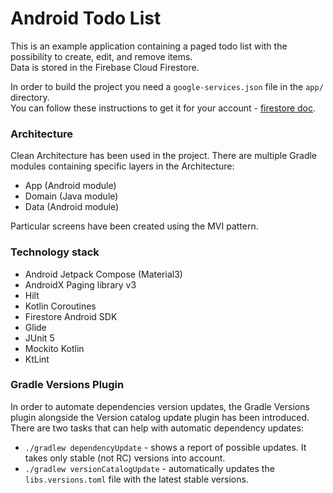 # Android Todo List

This is an example application containing a paged todo list with the possibility to create, edit,
and remove items.  
Data is stored in the Firebase Cloud Firestore.

In order to build the project you need a `google-services.json` file in the `app/` directory.  
You can follow these instructions to get it for your account -
[firestore doc](https://firebase.google.com/docs/firestore/quickstart).

### Architecture

Clean Architecture has been used in the project. There are multiple Gradle modules containing
specific layers in the Architecture:

- App (Android module)
- Domain (Java module)
- Data (Android module)

Particular screens have been created using the MVI pattern.

### Technology stack

- Android Jetpack Compose (Material3)
- AndroidX Paging library v3
- Hilt
- Kotlin Coroutines
- Firestore Android SDK
- Glide
- JUnit 5
- Mockito Kotlin
- KtLint

### Gradle Versions Plugin

In order to automate dependencies version updates, the Gradle Versions plugin alongside the Version catalog
update plugin has been introduced.
There are two tasks that can help with automatic dependency updates:

- `./gradlew dependencyUpdate` - shows a report of possible updates. It takes only stable (not RC)
  versions into account.
- `./gradlew versionCatalogUpdate` - automatically updates the `libs.versions.toml` file with the
  latest stable versions.
